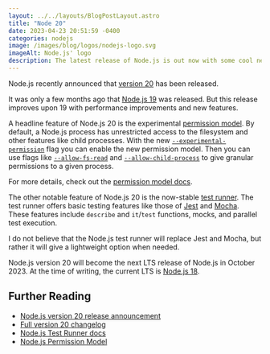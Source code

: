 ```yaml
---
layout: ../../layouts/BlogPostLayout.astro
title: "Node 20"
date: 2023-04-23 20:51:59 -0400
categories: nodejs
image: /images/blog/logos/nodejs-logo.svg
imageAlt: Node.js' logo
description: The latest release of Node.js is out now with some cool new features.
---
```


Node.js recently announced that [version 20](https://nodejs.org/en/blog/announcements/v20-release-announce) has been released.

It was only a few months ago that [Node.js 19](../node-19) was released. But this
release improves upon 19 with performance improvements and new features.

A headline feature of Node.js 20 is the experimental [permission model](https://nodejs.org/api/permissions.html#permission-model).
By default, a Node.js process has unrestricted access to the filesystem and other
features like child processes. With the new
[`--experimental-permission`](https://nodejs.org/api/cli.html#--experimental-permission)
flag you can enable the new permission model.
Then you can use flags like
[`--allow-fs-read`](https://nodejs.org/api/cli.html#--allow-fs-read) and
[`--allow-child-process`](https://nodejs.org/api/cli.html#--allow-child-process)
to give granular permissions to a given process.

For more details, check out the [permission model docs](https://nodejs.org/api/permissions.html#permission-model).

The other notable feature of Node.js 20 is the now-stable [test runner](https://nodejs.org/api/test.html).
The test runner offers basic testing features like those of [Jest](https://jestjs.io/)
and [Mocha](https://mochajs.org/). These features include `describe` and `it`/`test`
functions, mocks, and parallel test execution.

I do not believe that the Node.js test runner will replace Jest and Mocha, but rather
it will give a lightweight option when needed.

Node.js version 20 will become the next LTS release of Node.js in October 2023.
At the time of writing, the current LTS is [Node.js 18](https://nodejs.org/en/download).

## Further Reading

- [Node.js version 20 release announcement](https://nodejs.org/en/blog/announcements/v20-release-announce)
- [Full version 20 changelog](https://github.com/nodejs/node/releases/tag/v20.0.0)
- [Node.js Test Runner docs](https://nodejs.org/api/test.html)
- [Node.js Permission Model](https://nodejs.org/api/permissions.html#permission-model)
